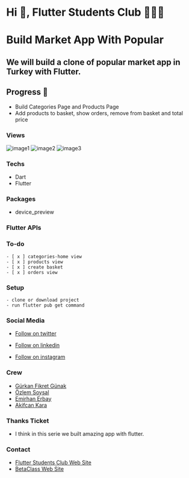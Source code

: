 # Hi 👋, Flutter Students Club 💙💙💙

# Build Market App With Popular

## We will build a clone of popular market app in Turkey with Flutter.

## Progress 📜

- Build Categories Page and Products Page
- Add products to basket, show orders, remove from basket and total price

### Views

![image1](https://i.hizliresim.com/b63fkyv.png)
![image2](https://i.hizliresim.com/99v59pa.png)
![image3](https://i.hizliresim.com/3trs1ou.png)

### Techs

- Dart
- Flutter

### Packages

- device_preview

### Flutter APIs

### To-do

    - [ x ] categories-home view
    - [ x ] products view
    - [ x ] create basket
    - [ x ] orders view

### Setup

    - clone or download project
    - run flutter pub get command

### Social Media

- [Follow on twitter](https://twitter.com/Flutterstudents)

- [Follow on linkedin](https://www.linkedin.com/company/flutterstudentsclub/)

- [Follow on instagram]()

### Crew

- [Gürkan Fikret Günak](https://www.linkedin.com/in/gurkanfikretgunak/)
- [Özlem Soysal](https://www.linkedin.com/in/%C3%B6zlem-soysal-46416683/)
- [Emirhan Erbay](https://www.linkedin.com/in/emirhan-erbay-b812381b4/)
- [Akifcan Kara](https://www.linkedin.com/in/akifcan-kara-63b6091b7/)

### Thanks Ticket

- I think in this serie we built amazing app with flutter.

### Contact

- [Flutter Students Club Web Site](wwwflutterstudentsclub.com/)
- [BetaClass Web Site](http://betaclass.online/)
